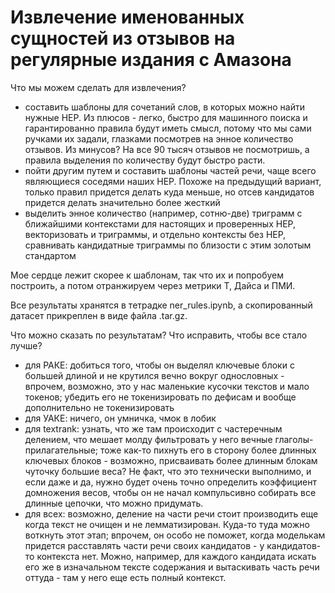 # Извлечение именованных сущностей из отзывов на регулярные издания с Амазона

Что мы можем сделать для извлечения?

- составить шаблоны для сочетаний слов, в которых можно найти нужные НЕР. Из плюсов - легко, быстро для машинного поиска и гарантированно правила будут иметь смысл, потому что мы сами ручками их задали, глазками посмотрев на энное количество отзывов. Из минусов? На все 90 тысяч отзывов не посмотришь, а правила выделения по количеству будут быстро расти.
- пойти другим путем и составить шаблоны частей речи, чаще всего являющиеся соседями наших НЕР. Похоже на предыдущий вариант, только правил придется делать куда меньше, но отсев кандидатов придется делать значительно более жесткий
- выделить энное количество (например, сотню-две) триграмм с ближайшими контекстами для настоящих и проверенных НЕР, векторизовать и триграммы, и отдельно контексты без НЕР, сравнивать кандидатные триграммы по близости с этим золотым стандартом

Мое сердце лежит скорее к шаблонам, так что их и попробуем построить, а потом отранжируем через метрики Т, Дайса и ПМИ.

Все результаты хранятся в тетрадке ner_rules.ipynb, а скопированный датасет прикреплен в виде файла .tar.gz.

Что можно сказать по результатам? Что исправить, чтобы все стало лучше?

- для РАКЕ: добиться того, чтобы он выделял ключевые блоки с большей длиной и не крутился вечно вокруг однословных - впрочем, возможно, это у нас маленькие кусочки текстов и мало токенов; убедить его не токенизировать по дефисам и вообще дополнительно не токенизировать
- для УАКЕ: ничего, он умничка, чмок в лобик
- для textrank: узнать, что же там происходит с частеречным делением, что мешает молду фильтровать у него вечные глаголы-прилагательные; тоже как-то пихнуть его в сторону более длинных ключевых блоков - возможно, присваивать более длинным блокам чуточку большие веса? Не факт, что это технически выполнимо, и если даже и да, нужно будет очень точно определить коэффициент домножения весов, чтобы он не начал компульсивно собирать все длинные цепочки, что можно придумать.
- для всех: возможно, деление на части речи стоит производить еще когда текст не очищен и не лемматизирован. Куда-то туда можно воткнуть этот этап; впрочем, он особо не поможет, когда моделькам придется расставлять части речи своих кандидатов - у кандидатов-то контекста нет. Можно, например, для каждого кандидата искать его же в изначальном тексте содержания и вытаскивать часть речи оттуда - там у него еще есть полный контекст.
